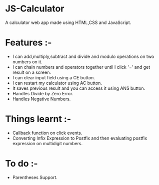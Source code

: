 # JS-Calculator
A calculator web app made using HTML,CSS and JavaScript.

# Features :-

 - I can add,multiply,subtract and divide and modulo operations on two numbers on it.
 - I can chain numbers and operators together until I click '=' and get result on a screen.
 - I can clear input field using a CE button.
 - I can restart my calculator using AC button.
 - It saves previous result and you can access it using ANS button.
 - Handles Divide by Zero Error. 
 - Handles Negative Numbers.

# Things learnt :-

 - Callback function on click events.
 - Converting Infix Expression to Postfix and then evaluating postfix expression on multidigit numbers.
 
# To do :- 
 
 - Parentheses Support.
